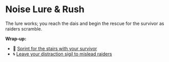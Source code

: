 # Noise Lure & Rush

The lure works; you reach the dais and begin the rescue for the survivor as raiders scramble.

**Wrap‑up:**
- :running: [Sprint for the stairs with your survivor](../endings/heroic.md)
- :cyclone: [Leave your distraction sigil to mislead raiders](../endings/trick.md)
